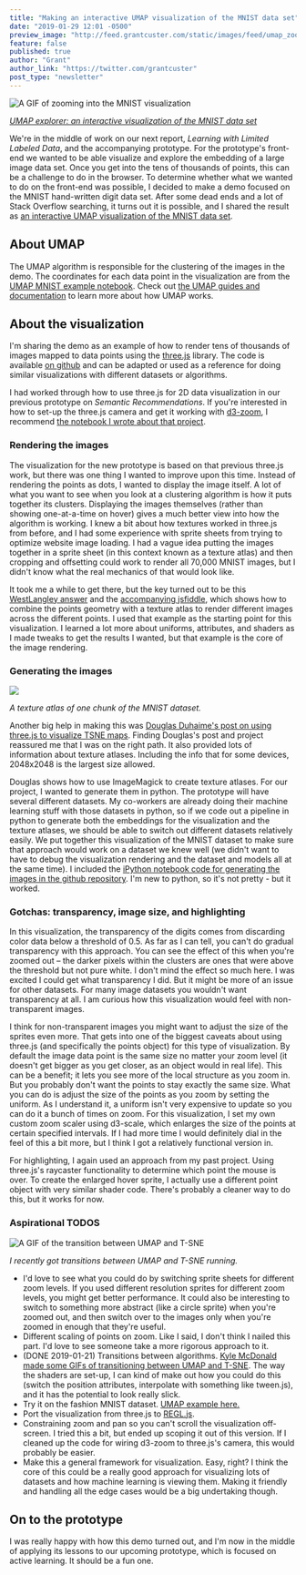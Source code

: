 ```yaml
---
title: "Making an interactive UMAP visualization of the MNIST data set"
date: "2019-01-29 12:01 -0500"
preview_image: "http://feed.grantcuster.com/static/images/feed/umap_zoom-1547839236092.gif"
feature: false
published: true
author: "Grant"
author_link: "https://twitter.com/grantcuster"
post_type: "newsletter"
---
```


![A GIF of zooming into the MNIST visualization](http://feed.grantcuster.com/static/images/feed/umap_zoom-1547839236092.gif)

_[UMAP explorer: an interactive visualization of the MNIST data set](https://grantcuster.github.io/umap-explorer)_

We're in the middle of work on our next report, _Learning with Limited Labeled Data_, and the accompanying prototype. For the prototype's front-end we wanted to be able visualize and explore the embedding of a large image data set. Once you get into the tens of thousands of points, this can be a challenge to do in the browser. To determine whether what we wanted to do on the front-end was possible, I decided to make a demo focused on the MNIST hand-written digit data set. After some dead ends and a lot of Stack Overflow searching, it turns out it is possible, and I shared the result as [an interactive UMAP visualization of the MNIST data set](https://grantcuster.github.io/umap-explorer/).

## About UMAP

The UMAP algorithm is responsible for the clustering of the images in the demo. The coordinates for each data point in the visualization are from the [UMAP MNIST example notebook](https://github.com/lmcinnes/umap_paper_notebooks/blob/master/UMAP%20MNIST.ipynb). Check out [the UMAP guides and documentation](https://umap-learn.readthedocs.io/en/latest/) to learn more about how UMAP works.

## About the visualization

I'm sharing the demo as an example of how to render tens of thousands of images mapped to data points using the [three.js](https://threejs.org/) library. The code is available [on github](https://github.com/GrantCuster/umap-explorer) and can be adapted or used as a reference for doing similar visualizations with different datasets or algorithms.

I had worked through how to use three.js for 2D data visualization in our previous prototype on _Semantic Recommendations_. If you're interested in how to set-up the three.js camera and get it working with [d3-zoom](https://github.com/d3/d3-zoom), I recommend [the notebook I wrote about that project](https://beta.observablehq.com/@grantcuster/using-three-js-for-2d-data-visualization).

### Rendering the images

The visualization for the new prototype is based on that previous three.js work, but there was one thing I wanted to improve upon this time. Instead of rendering the points as dots, I wanted to display the image itself. A lot of what you want to see when you look at a clustering algorithm is how it puts together its clusters. Displaying the images themselves (rather than showing one-at-a-time on hover) gives a much better view into how the algorithm is working. I knew a bit about how textures worked in three.js from before, and I had some experience with sprite sheets from trying to optimize website image loading. I had a vague idea putting the images together in a sprite sheet (in this context known as a texture atlas) and then cropping and offsetting could work to render all 70,000 MNIST images, but I didn't know what the real mechanics of that would look like.

It took me a while to get there, but the key turned out to be this [WestLangley answer](https://stackoverflow.com/questions/25335967/texture-atlas-offset-repeat-works-for-meshes-but-is-ignored-for-point-system-par/25372202#25372202) and the [accompanying jsfiddle](http://jsfiddle.net/myy7x4zd/10/), which shows how to combine the points geometry with a texture atlas to render different images across the different points. I used that example as the starting point for this visualization. I learned a lot more about uniforms, attributes, and shaders as I made tweaks to get the results I wanted, but that example is the core of the image rendering.

### Generating the images

![](https://grantcuster.github.io/umap-explorer/mnist_tile_solid_0.png)

_A texture atlas of one chunk of the MNIST dataset._

Another big help in making this was [Douglas Duhaime's post on using three.js to visualize TSNE maps](https://douglasduhaime.com/posts/visualizing-tsne-maps-with-three-js.html). Finding Douglas's post and project reassured me that I was on the right path. It also provided lots of information about texture atlases. Including the info that for some devices, 2048x2048 is the largest size allowed.

Douglas shows how to use ImageMagick to create texture atlases. For our project, I wanted to generate them in python. The prototype will have several different datasets. My co-workers are already doing their machine learning stuff with those datasets in python, so if we code out a pipeline in python to generate both the embeddings for the visualization and the texture atlases, we should be able to switch out different datasets relatively easily. We put together this visualization of the MNIST dataset to make sure that approach would work on a dataset we knew well (we didn't want to have to debug the visualization rendering and the dataset and models all at the same time). I included the [iPython notebook code for generating the images in the github repository](https://github.com/GrantCuster/umap-explorer). I'm new to python, so it's not pretty - but it worked.

### Gotchas: transparency, image size, and highlighting

In this visualization, the transparency of the digits comes from discarding color data below a threshold of 0.5. As far as I can tell, you can't do gradual transparency with this approach. You can see the effect of this when you're zoomed out – the darker pixels within the clusters are ones that were above the threshold but not pure white. I don't mind the effect so much here. I was excited I could get what transparency I did. But it might be more of an issue for other datasets. For many image datasets you wouldn't want transparency at all. I am curious how this visualization would feel with non-transparent images.

I think for non-transparent images you might want to adjust the size of the sprites even more. That gets into one of the biggest caveats about using three.js (and specifically the points object) for this type of visualization. By default the image data point is the same size no matter your zoom level (it doesn't get bigger as you get closer, as an object would in real life). This can be a benefit; it lets you see more of the local structure as you zoom in. But you probably don't want the points to stay exactly the same size. What you can do is adjust the size of the points as you zoom by setting the uniform. As I understand it, a uniform isn't very expensive to update so you can do it a bunch of times on zoom. For this visualization, I set my own custom zoom scaler using d3-scale, which enlarges the size of the points at certain specified intervals. If I had more time I would definitely dial in the feel of this a bit more, but I think I got a relatively functional version in.

For highlighting, I again used an approach from my past project. Using three.js's raycaster functionality to determine which point the mouse is over. To create the enlarged hover sprite, I actually use a different point object with very similar shader code. There's probably a cleaner way to do this, but it works for now.

### Aspirational TODOS

![A GIF of the transition between UMAP and T-SNE](http://feed.grantcuster.com/static/images/feed/umap_tsne_umap-1548104013595.gif)

_I recently got transitions between UMAP and T-SNE running._

- I'd love to see what you could do by switching sprite sheets for different zoom levels. If you used different resolution sprites for different zoom levels, you might get better performance. It could also be interesting to switch to something more abstract (like a circle sprite) when you're zoomed out, and then switch over to the images only when you're zoomed in enough that they're useful.
- Different scaling of points on zoom. Like I said, I don't think I nailed this part. I'd love to see someone take a more rigorous approach to it.
- (DONE 2019-01-21) Transitions between algorithms. [Kyle McDonald made some GIFs of transitioning between UMAP and T-SNE](https://twitter.com/kcimc/status/930348969275691008). The way the shaders are set-up, I can kind of make out how you could do this (switch the position attributes, interpolate with something like tween.js), and it has the potential to look really slick.
- Try it on the fashion MNIST dataset. [UMAP example here.](https://umap-learn.readthedocs.io/en/latest/supervised.html)
- Port the visualization from three.js to [REGL.js](https://peterbeshai.com/beautifully-animate-points-with-webgl-and-regl.html).
- Constraining zoom and pan so you can't scroll the visualization off-screen. I tried this a bit, but ended up scoping it out of this version. If I cleaned up the code for wiring d3-zoom to three.js's camera, this would probably be easier.
- Make this a general framework for visualization. Easy, right? I think the core of this could be a really good approach for visualizing lots of datasets and how machine learning is viewing them. Making it friendly and handling all the edge cases would be a big undertaking though.

## On to the prototype

I was really happy with how this demo turned out, and I'm now in the middle of applying its lessons to our upcoming prototype, which is focused on active learning. It should be a fun one.
